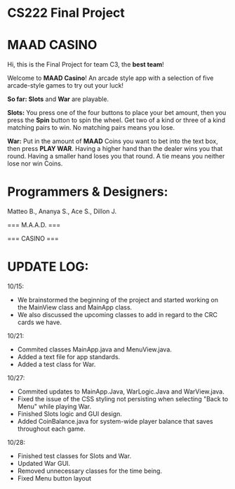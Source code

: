 # CS222 Final Project
# MAAD CASINO

Hi, this is the Final Project for team C3, the **best team**!

Welcome to **MAAD Casino**! An arcade style app with a selection
of five arcade-style games to try out your luck!

**So far: Slots** and **War** are playable.

**Slots:**
You press one of the four buttons to place your bet amount, then you press the **Spin** button to spin the wheel.
Get two of a kind or three of a kind matching pairs to win. No matching pairs means you lose.

**War:**
Put in the amount of **MAAD** Coins you want to bet into the text box, then press **PLAY WAR**. Having a higher hand
than the dealer wins you that round. Having a smaller hand loses you that round. A tie means you neither
lose nor win Coins.

# Programmers & Designers:
Matteo B., Ananya S., Ace S., Dillon J.

=== M.A.A.D. ===

=== CASINO ===

# UPDATE LOG:

10/15: 
* We brainstormed the beginning of the project and started working on the MainView class and MainApp class. 
* We also discussed the upcoming classes to add in regard to the CRC cards we have.

10/21: 
* Commited classes MainApp.java and MenuView.java. 
* Added a text file for app standards. 
* Added a test class for War.

10/27: 
* Commited updates to MainApp.Java, WarLogic.Java and WarView.java. 
* Fixed the issue of the CSS styling not persisting when selecting "Back to Menu" while playing War.
* Finished Slots logic and GUI design.
* Added CoinBalance.java for system-wide player balance that saves throughout each game.

10/28:
* Finished test classes for Slots and War.
* Updated War GUI.
* Removed unnecessary classes for the time being.
* Fixed Menu button layout
